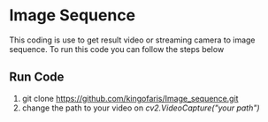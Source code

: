 # Image Sequence
This coding is use to get result video or streaming camera to image sequence.
To run this code you can follow the steps below

## Run Code
1. git clone https://github.com/kingofaris/Image_sequence.git
2. change the path to your video on *cv2.VideoCapture("your path")*